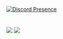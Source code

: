 [![Discord Presence](https://lanyard.cnrad.dev/api/830475247819292682)](https://discord.com/users/830475247819292682)

#

<img src="https://github-readme-stats.vercel.app/api?username=jxelsw&show_icons=true&theme=dracula" />
<img src="https://github-readme-stats.vercel.app/api/top-langs/?username=jxelsw&theme=dracula" />

